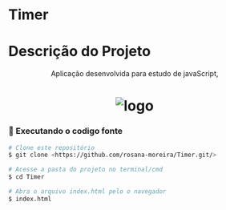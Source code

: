 # Timer

# Descrição do Projeto
<p align="center">
Aplicação desenvolvida para estudo de javaScript,
</p>

<h1 align="center">
  <img alt="logo" title="#logo" src="./assets/git.gif" />
</h1>

### 🎲 Executando o codigo fonte

```bash
# Clone este repositório
$ git clone <https://github.com/rosana-moreira/Timer.git/>

# Acesse a pasta do projeto no terminal/cmd
$ cd Timer

# Abra o arquivo index.html pelo o navegador
$ index.html

```
